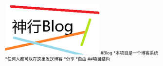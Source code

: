 ![logo](/webServer/web/image/DeityLogo.png "神行天下")
#Blog
    *本项目是一个博客系统
    *任何人都可以在这里发送博客
    *分享
    *自由
##项目结构
